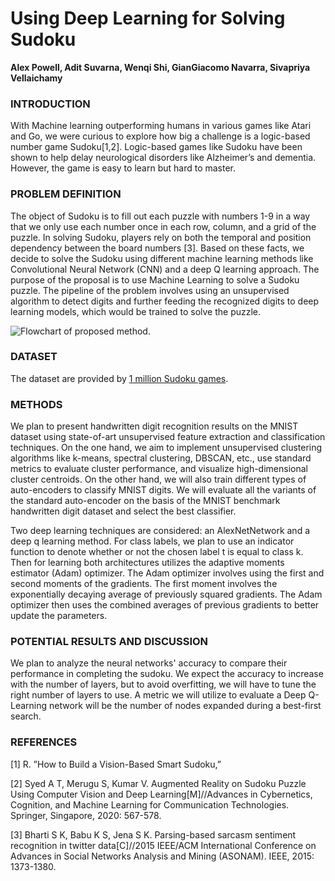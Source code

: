 # Using Deep Learning for Solving Sudoku

**Alex Powell, Adit Suvarna, Wenqi Shi, GianGiacomo Navarra, Sivapriya Vellaichamy**

### INTRODUCTION

With Machine learning outperforming humans in various games like Atari and Go, we were curious to explore how big a challenge is a logic-based number game Sudoku[1,2]. Logic-based games like Sudoku have been shown to help delay neurological disorders like Alzheimer’s and dementia. However, the game is easy to learn but hard to master.

### PROBLEM DEFINITION

The object of Sudoku is to fill out each puzzle with numbers 1-9 in a way that we only use each number once in each row, column, and a grid of the puzzle. In solving Sudoku, players rely on both the temporal and position dependency between the board numbers [3]. Based on these facts, we decide to solve the Sudoku using different machine learning methods like Convolutional Neural Network (CNN) and a deep Q learning approach. The purpose of the proposal is to use Machine Learning to solve a Sudoku puzzle. The pipeline of the problem involves using an unsupervised algorithm to detect digits and further feeding the recognized digits to deep learning models, which would be trained to solve the puzzle.

![Flowchart of proposed method.](figure.PNG)

### DATASET
The dataset are provided by [1 million Sudoku games](https://www.kaggle.com/bryanpark/sudoku).

### METHODS

We plan to present handwritten digit recognition results on the MNIST dataset using state-of-art unsupervised feature extraction and classification techniques.  On the one hand, we aim to implement unsupervised clustering algorithms like k-means, spectral clustering, DBSCAN, etc., use standard metrics to evaluate cluster performance, and visualize high-dimensional cluster centroids. On the other hand, we will also train different types of auto-encoders to classify MNIST digits. We will evaluate all the variants of the standard auto-encoder on the basis of the MNIST benchmark handwritten digit dataset and select the best classifier. 

Two deep learning techniques are considered: an AlexNetNetwork and a deep q learning method. For class labels, we plan to use an indicator function to denote whether or not the chosen label t is equal to class k. Then for learning both architectures utilizes the adaptive moments estimator  (Adam)  optimizer.  The  Adam optimizer involves using the first and second moments of the gradients.  The first moment involves the exponentially decaying average of previously squared gradients. The Adam optimizer then uses the combined averages of previous gradients to better update the parameters.

### POTENTIAL RESULTS AND DISCUSSION

We plan to analyze the neural networks' accuracy to compare their performance in completing the sudoku. We expect the accuracy to increase with the number of layers, but to avoid overfitting, we will have to tune the right number of layers to use. A metric we will utilize to evaluate a Deep Q-Learning network will be the number of nodes expanded during a best-first search.

### REFERENCES
[1] R. ”How to Build a Vision-Based Smart Sudoku,”

[2] Syed A T, Merugu S, Kumar V. Augmented Reality on Sudoku Puzzle Using Computer Vision and Deep Learning[M]//Advances in Cybernetics, Cognition, and Machine Learning for Communication Technologies. Springer, Singapore, 2020: 567-578.

[3] Bharti S K, Babu K S, Jena S K. Parsing-based sarcasm sentiment recognition in twitter data[C]//2015 IEEE/ACM International Conference on Advances in Social Networks Analysis and Mining (ASONAM). IEEE, 2015: 1373-1380.
